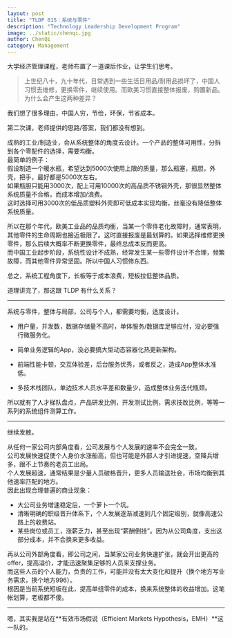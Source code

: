 ```yaml
---
layout: post
title: "TLDP 015：系统与零件"
description: "Technology Leadership Development Program"
image: ../static/chenqi.jpg
author: ChenQi
category: Management
---
```


大学经济管理课程，老师布置了一道课后作业，让学生们思考。

> 上世纪八十，九十年代，日常遇到一些生活日用品/耐用品损坏了，中国人习惯去维修，更换零件，继续使用。而欧美习惯直接整体报废，购置新品。  
为什么会产生这两种差异？

我们想了很多理由，中国人穷，节俭，环保，节省成本。

第二次课，老师提供的思路/答案，我们都没有想到。

成熟的工业/制造业，会从系统整体的角度去设计。一个产品的整体可用性，分拆到各个零配件的选择，需要均衡。  
最简单的例子：  
假设制造一个暖水瓶，希望达到5000次使用上限的质量，那么瓶塞，瓶胆，外壳，把手，最好都是5000次左右。  
如果瓶胆只能用3000次，配上可用10000次的高品质不锈钢外壳，那很显然整体系统质量不合格，而成本增加/浪费。  
这时选择可用3000次的低品质塑料外壳即可低成本实现均衡，丝毫没有降低整体系统质量。  

所以在那个年代，欧美工业品的品质均衡，当某一个零件老化故障时，通常表明，其他零件的生命周期也接近极限了。这时直接报废是最划算的。如果选择维修更换零件，那么后续大概率不断更换零件，最终总成本反而更高。  
而中国工业起步阶段，系统性设计不成熟，经常发生某一些零件设计不合理，频繁故障，而其他零件异常坚固。所以中国人习惯修东西。  

总之，系统工程角度下，长板等于成本浪费，短板拉低整体品质。  

道理讲完了，那这跟 TLDP 有什么关系？

--------

系统与零件，整体与局部，公司与个人，都需要均衡，适度设计。  

+ 用户量，并发数，数据存储量不高时，单体服务/数据库足够应付，没必要强行微服务化。

+ 简单业务逻辑的App，没必要搞大型动态容器化热更新架构。

+ 前端性能卡顿，交互体验差，后台服务优秀，或者反之，造成App整体水准低。

+ 多技术栈团队，单边技术人员水平差和数量少，造成整体业务迭代瓶颈。

所以就有了人才梯队盘点，产品研发比例，开发测试比例，需求技改比例，等等一系列的系统组件测算工作。

--------
继续发散。

从任何一家公司内部角度看，公司发展与个人发展的速率不会完全一致。  
公司发展快速促使个人身价水涨船高，但也可能是外部人才引进提速，空降兵增多，跟不上节奏的老员工出局。  
个人发展超速，通常结果是少量人员破格晋升，更多人员输送社会，市场均衡到其他速率匹配的地方。  
因此出现合理普遍的商业现象：  

+ 大公司业务增速稳定后，一个萝卜一个坑。
+ 清晰明确的职级晋升体系下，个人发展逐渐减速到几个固定级别，就像高速公路上的收费站。
+ 某些岗位或员工，涨薪乏力，甚至出现“薪酬倒挂”。因为从公司角度，支出这部分成本，并不会换来更多收益。

再从公司外部角度看，即公司之间，当某家公司业务快速扩张，就会开出更高的offer，提高溢价，才能迅速聚集足够的人员来支撑业务。  
而这些人员的个人能力，负责的工作，可能并没有太大变化和提升（换个地方写业务需求，换个地方996）。  
根因是当前系统短板在此，提高单组零件的成本，换来系统整体的收益增加。这笔帐划算，老板都不傻。  

--------
嗯，其实我是站在**有效市场假说（Efficient Markets Hypothesis，EMH）**这一队的。
